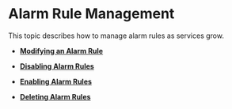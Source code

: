 # Alarm Rule Management<a name="EN-US_TOPIC_0084572234"></a>

This topic describes how to manage alarm rules as services grow.

-   **[Modifying an Alarm Rule](modifying-an-alarm-rule.md)**  

-   **[Disabling Alarm Rules](disabling-alarm-rules.md)**  

-   **[Enabling Alarm Rules](enabling-alarm-rules.md)**  

-   **[Deleting Alarm Rules](deleting-alarm-rules.md)**  


